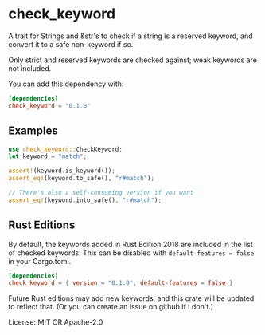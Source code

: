 # check_keyword

A trait for Strings and &str's to check if a string is a reserved keyword,
and convert it to a safe non-keyword if so.

Only strict and reserved keywords are checked against; weak keywords are not included.

You can add this dependency with:

```toml
[dependencies]
check_keyword = "0.1.0"
```

## Examples

```rust
use check_keyword::CheckKeyword;
let keyword = "match";

assert!(keyword.is_keyword());
assert_eq!(keyword.to_safe(), "r#match");

// There's also a self-consuming version if you want
assert_eq!(keyword.into_safe(), "r#match");
```

## Rust Editions

By default, the keywords added in Rust Edition 2018 are included in the list of checked keywords.
This can be disabled with `default-features = false` in your Cargo.toml.

```toml
[dependencies]
check_keyword = { version = "0.1.0", default-features = false }
```

Future Rust editions may add new keywords, and this crate will be updated to reflect that.
(Or you can create an issue on github if I don't.)

License: MIT OR Apache-2.0
